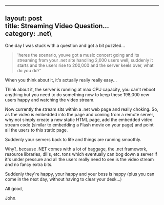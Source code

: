 ------------------------------------------------------------------------

layout: post\
title: Streaming Video Question...\
category: .net\
----

One day I was stuck with a question and got a bit puzzled...

> 'heres the scenario, youve got a music concert going and its streaming
> from your .net site handling 2,000 users well, suddenly it starts and
> the users rise to 200,000 and the server keels over, what do you do?'

When you think about it, it's actually really really easy...

Think about it, the server is running at max CPU capacity, you can't
reboot anything but you need to do something now to keep these 198,000
new users happy and watching the video stream.

Now currently the stream sits within a .net web page and really choking.
So, as the video is embedded into the page and coming from a remote
server, why not simply create a new static HTML page, add the embedded
video stream code (similar to embedding a Flash movie on your page) and
point all the users to this static page.

Suddenly your servers back to life and things are running smoothly.

Why?, because .NET comes with a lot of baggage, the .net framework,
resource libraries, dll's, etc. tons which eventually can bog down a
server if it's under pressure and all the users really need to see is
the video stream and no fancy extra bits.

Suddenly they're happy, your happy and your boss is happy (plus you can
come in the next day, without having to clear your desk...)

All good,

John.
